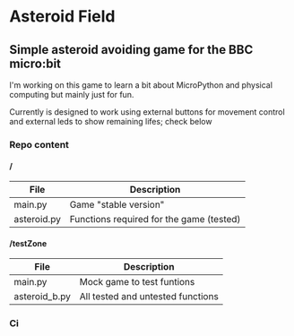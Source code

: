 # Asteroid Field

## Simple asteroid avoiding game for the BBC micro:bit

I'm working on this game to learn a bit about MicroPython and physical computing but mainly just for fun. 

Currently is designed to work using external buttons for movement control and external leds to show remaining lifes; check below

### Repo content

#### /

|File|Description|
|----|-----------|
|main.py|Game "stable version"|
|asteroid.py| Functions required for the game (tested)  | 

#### /testZone


|File|Description|
|----|-----------|
|main.py|Mock game to test funtions |
|asteroid_b.py| All tested and untested functions  | 


### Ci
